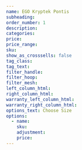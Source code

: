 ```yaml
---
name: EGO Kryptek Pontis
subheading:
order_number: 1
description:
categories:
price:
price_range:
sku:
show_as_crosssells: false
tag_class:
tag_text:
filter_handle:
filter_hoop:
filter_mesh:
left_column_html:
right_column_html:
warranty_left_column_html:
warranty_right_column_html:
options_text: Choose Size
options:
  - name:
    sku:
    adjustment:
    price:
---
```

